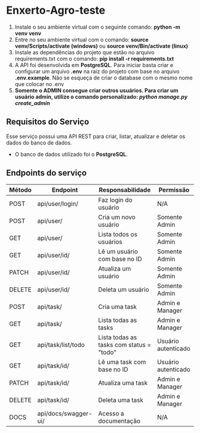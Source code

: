 # Enxerto-Agro-teste

 1. Instale o seu ambiente virtual com o seguinte comando: **python -m venv venv**
 2. Entre no seu ambiente virtual com o comando: **source venv/Scripts/activate (windows)** ou **source venv/Bin/activate (linux)**
 3. Instale as dependências do projeto que estão no arquivo requirements.txt com o comando: **pip install -r requirements.txt**
 4. A API foi desenvolvida em  **PostgreSQL**. Para iniciar basta criar e configurar um arquivo  **.env** na raiz do projeto com base no arquivo  **.env.example**. Não se esqueça de criar o database com o mesmo nome que colocar no .env
 5. **Somente o ADMIN consegue criar outros usuários. Para criar um usuário admin, utilize o comando personalizado: _python manage.py create_admin_**

## Requisitos do Serviço

Esse serviço possui uma API REST para criar, listar, atualizar e deletar os dados do banco de dados.

- O banco de dados utilizado foi  o **PostgreSQL**.

## Endpoints do serviço

| Método | Endpoint             | Responsabilidade                               | Permissão           |
| ------ | -------------------- | ---------------------------------------------- | ------------------- |
| POST   | api/user/login/      | Faz login do usuário                           | N/A                 |
| POST   | api/user/            | Cria um novo usuário                           | Somente Admin       |
| GET    | api/user/            | Lista todos os usuários                        | Somente Admin       |
| GET    | api/user/id/         | Lê um usuário com base no ID                   | Somente Admin       |
| PATCH  | api/user/id/         | Atualiza um usuário                            | Somente Admin       | 
| DELETE | api/user/id/         | Deleta um usuário                              | Somente Admin       |
| POST   | api/task/            | Cria uma task                                  | Admin e Manager     |
| GET    | api/task/            | Lista todas as tasks                           | Admin e Manager     |
| GET    | api/task/list/todo   | Lista todas as tasks com status = "todo"       | Usuário autenticado |
| GET    | api/task/id/         | Lê uma task com base no ID                     | Usuário autenticado |
| PATCH  | api/task/id/         | Atualiza uma task                              | Admin e Manager     |
| DELETE | api/task/id/         | Deleta uma task                                | Admin e Manager     |
| DOCS   | api/docs/swagger-ui/ | Acesso a documentação                          | N/A                 |


